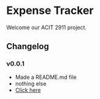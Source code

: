 # Expense Tracker

Welcome our ACIT 2911 project.

## Changelog

### v0.0.1

- Made a README.md file
- nothing else
- [Click here](https://www.youtube.com/watch?v=dQw4w9WgXcQ)
